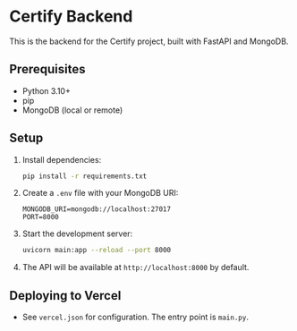 # Certify Backend

This is the backend for the Certify project, built with FastAPI and MongoDB.

## Prerequisites
- Python 3.10+
- pip
- MongoDB (local or remote)

## Setup
1. Install dependencies:
   ```sh
   pip install -r requirements.txt
   ```
2. Create a `.env` file with your MongoDB URI:
   ```env
   MONGODB_URI=mongodb://localhost:27017
   PORT=8000
   ```
3. Start the development server:
   ```sh
   uvicorn main:app --reload --port 8000
   ```
4. The API will be available at `http://localhost:8000` by default.

## Deploying to Vercel
- See `vercel.json` for configuration. The entry point is `main.py`.
